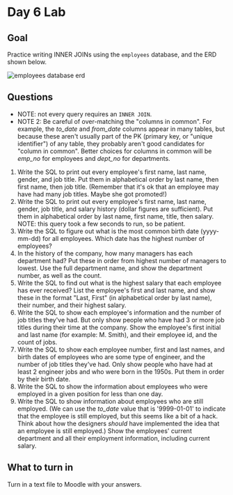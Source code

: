 # Day 6 Lab
## Goal
Practice writing INNER JOINs using the `employees` database, and the ERD shown below.

![employees database erd](https://github.com/megansquire/CSC301Spr2019/blob/master/images/day6lab.1.png)

## Questions
* NOTE: not every query requires an `INNER JOIN`. 
* NOTE 2: Be careful of over-matching the "columns in common". For example, the *to_date* and *from_date* columns appear in many tables, but because these aren't usually part of the PK (primary key, or "unique identifier") of any table, they probably aren't good candidates for "column in common". Better choices for columns in common will be *emp_no* for employees and *dept_no* for departments.

1. Write the SQL to print out every employee's first name, last name, gender, and job title. Put them in alphabetical order by last name, then first name, then job title. (Remember that it's ok that an employee may have had many job titles. Maybe she got promoted!) 
2. Write the SQL to print out every employee's first name, last name, gender, job title, and salary history (dollar figures are sufficient). Put them in alphabetical order by last name, first name, title, then salary. NOTE: this query took a few seconds to run, so be patient. 
3. Write the SQL to figure out what is the most common birth date (yyyy-mm-dd) for all employees. Which date has the highest number of employees?
4. In the history of the company, how many managers has each department had? Put these in order from highest number of managers to lowest. Use the full department name, and show the department number, as well as the count.
5. Write the SQL to find out what is the highest salary that each employee has ever received? List the employee's first and last name, and show these in the format "Last, First" (in alphabetical order by last name), their number, and their highest salary.
6. Write the SQL to show each employee's information and the number of job titles they've had. But only show people who have had 3 or more job titles during their time at the company. Show the employee's first initial and last name (for example: M. Smith), and their employee id, and the count of jobs.
7. Write the SQL to show each employee number, first and last names, and birth dates of employees who are some type of engineer, and the number of job titles they've had. Only show people who have had at least 2 engineer jobs and who were born in the 1950s. Put them in order by their birth date.
8. Write the SQL to show the information about employees who were employed in a given position for less than one day.
9. Write the SQL to show information about employees who are still employed. (We can use the *to_date* value that is '9999-01-01' to indicate that the employee is still employed, but this seems like a bit of a hack. Think about how the designers *should* have implemented the idea that an employee is still employed.) Show the employees' current department and all their employment information, including current salary.

## What to turn in
Turn in a text file to Moodle with your answers.

